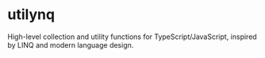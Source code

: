 # utilynq
High-level collection and utility functions for TypeScript/JavaScript, inspired by LINQ and modern language design.
